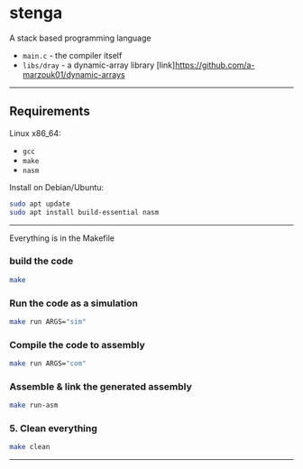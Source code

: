# stenga
A stack based programming language

* `main.c` - the compiler itself
* `libs/dray` - a dynamic-array library [link]<https://github.com/a-marzouk01/dynamic-arrays>

---

## Requirements

Linux x86\_64:

* `gcc`
* `make`
* `nasm`

Install on Debian/Ubuntu:

```bash
sudo apt update
sudo apt install build-essential nasm
```

---

Everything is in the Makefile

### build the code 

```bash
make
```

### Run the code as a simulation 

```bash
make run ARGS="sim"
```

### Compile the code to assembly

```bash
make run ARGS="com"
```

### Assemble & link the generated assembly

```bash
make run-asm
```

### 5. Clean everything

```bash
make clean
```

---
